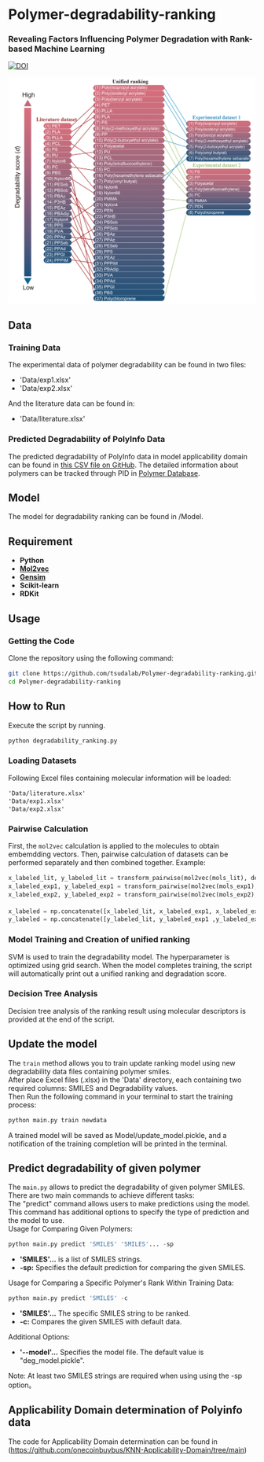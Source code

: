 # Polymer-degradability-ranking
### Revealing Factors Influencing Polymer Degradation with Rank-based Machine Learning
[![DOI](https://zenodo.org/badge/DOI/10.5281/zenodo.8268022.svg)](https://doi.org/10.5281/zenodo.8268022)         

![](https://github.com/tsudalab/Polymer-degradability-ranking/blob/main/ranking_result.png)   
## Data

### Training Data
The experimental data of polymer degradability can be found in two files:
- 'Data/exp1.xlsx'
- 'Data/exp2.xlsx'
  
And the literature data can be found in:
- 'Data/literature.xlsx'
  

### Predicted Degradability of PolyInfo Data
The predicted degradability of PolyInfo data in model applicability domain can be found in [this CSV file on GitHub](https://github.com/tsudalab/Polymer-degradability-ranking/blob/main/degradabilty_result_of_polyinfo.csv). The detailed information about polymers can be tracked through PID in [Polymer Database](https://polymer.nims.go.jp/).


## Model  
The model for degradability ranking can be found in /Model. 

## Requirement
- **Python**
- **[Mol2vec](https://github.com/samoturk/mol2vec)**
- **[Gensim](https://radimrehurek.com/gensim/)**
- **Scikit-learn**
- **RDKit**


## Usage

### Getting the Code

Clone the repository using the following command:

```bash
git clone https://github.com/tsudalab/Polymer-degradability-ranking.git
cd Polymer-degradability-ranking
```
## How to Run  
Execute the script by running. 
```bash
python degradability_ranking.py
```

### Loading Datasets  
Following Excel files containing molecular information will be loaded:

    'Data/literature.xlsx'
    'Data/exp1.xlsx'
    'Data/exp2.xlsx'

### Pairwise Calculation  
First, the `mol2vec` calculation is applied to the molecules to obtain embemdding vectors. Then, pairwise calculation of datasets can be performed separately and then combined together. Example:

```python
x_labeled_lit, y_labeled_lit = transform_pairwise(mol2vec(mols_lit), deg_lit)
x_labeled_exp1, y_labeled_exp1 = transform_pairwise(mol2vec(mols_exp1), deg_exp1)
x_labeled_exp2, y_labeled_exp2 = transform_pairwise(mol2vec(mols_exp2), deg_exp2)

x_labeled = np.concatenate([x_labeled_lit, x_labeled_exp1, x_labeled_exp2])
y_labeled = np.concatenate([y_labeled_lit, y_labeled_exp1 ,y_labeled_exp2])
```
### Model Training and Creation of unified ranking  
SVM is used to train the degradability model. The hyperparameter is optimized using grid search. When the model completes training, the script will automatically print out a unified ranking and degradation score.

### Decision Tree Analysis  
Decision tree analysis of the ranking result using molecular descriptors is provided at the end of the script.

## Update the model  
The `train` method allows you to train update ranking model using new degradability data files containing polymer smiles.  
After place Excel files (.xlsx) in the 'Data' directory, each containing two required columns: SMILES and Degradability values.  
Then Run the following command in your terminal to start the training process:  

```bash
python main.py train newdata
```
A trained model will be saved as Model/update_model.pickle, and a notification of the training completion will be printed in the terminal.  

## Predict degradability of given polymer
The `main.py` allows to predict the degradability of given polymer SMILES. There are two main commands to achieve different tasks:  
The "predict" command allows users to make predictions using the model. This command has additional options to specify the type of prediction and the model to use.  
Usage for Comparing Given Polymers:  

```python
python main.py predict 'SMILES' 'SMILES'... -sp
```
- **'SMILES'...** is a list of SMILES strings.
- **-sp:** Specifies the default prediction for comparing the given SMILES.

Usage for Comparing a Specific Polymer's Rank Within Training Data:  
```python
python main.py predict 'SMILES' -c
```
- **'SMILES'...** The specific SMILES string to be ranked.
- **-c:** Compares the given SMILES with default data.

Additional Options:
- **'--model'...** Specifies the model file. The default value is "deg_model.pickle".  

Note: At least two SMILES strings are required when using using the -sp option。  

## Applicability Domain determination of Polyinfo data  
The code for Applicability Domain determination can be found in (https://github.com/onecoinbuybus/KNN-Applicability-Domain/tree/main) 

